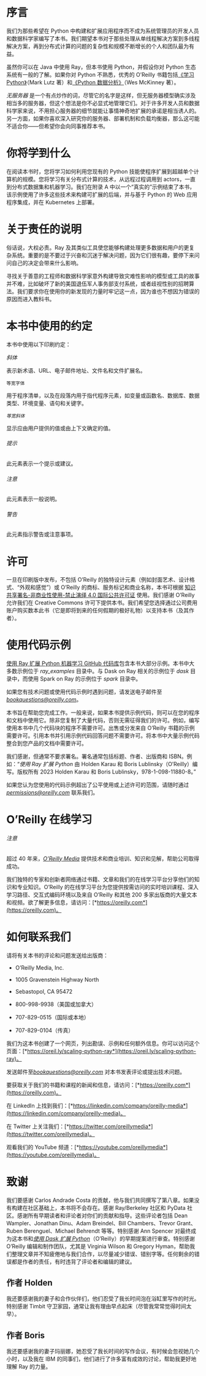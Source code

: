 # 序言

我们为那些希望在 Python 中构建和扩展应用程序而不成为系统管理员的开发人员和数据科学家编写了本书。我们期望本书对于那些处理从单线程解决方案到多线程解决方案，再到分布式计算的问题的复杂性和规模不断增长的个人和团队最为有益。

虽然你可以在 Java 中使用 Ray，但本书使用 Python，并假设你对 Python 生态系统有一般的了解。如果你对 Python 不熟悉，优秀的 O’Reilly 书籍包括[《学习 Python》](https://oreil.ly/uPun0)（Mark Lutz 著）和[《Python 数据分析》](https://oreil.ly/F1xgP)（Wes McKinney 著）。

*无服务器* 是一个有点炒作的词，尽管它的名字是这样，但无服务器模型确实涉及相当多的服务器，但这个想法是你不必显式地管理它们。对于许多开发人员和数据科学家来说，不用担心服务器的细节就能让事情神奇地扩展的承诺是相当诱人的。另一方面，如果你喜欢深入研究你的服务器、部署机制和负载均衡器，那么这可能不适合你——但希望你会向同事推荐本书。

# 你将学到什么

在阅读本书时，您将学习如何利用您现有的 Python 技能使程序扩展到超越单个计算机的规模。您将学习有关分布式计算的技术，从远程过程调用到 actors，一直到分布式数据集和机器学习。我们在附录 A 中以一个“真实的”示例结束了本书，该示例使用了许多这些技术来构建可扩展的后端，并与基于 Python 的 Web 应用程序集成，并在 Kubernetes 上部署。

# 关于责任的说明

俗话说，大权必责。Ray 及其类似工具使您能够构建处理更多数据和用户的更复杂系统。重要的是不要过于兴奋和沉迷于解决问题，因为它们很有趣，要停下来问问自己的决定会带来什么影响。

寻找关于善意的工程师和数据科学家意外构建导致灾难性影响的模型或工具的故事并不难，比如破坏了新的美国退伍军人事务部支付系统，或者歧视性别的招聘算法。我们要求你在使用你的新发现的力量时牢记这一点，因为谁也不想因为错误的原因而进入教科书。

# 本书中使用的约定

本书中使用以下印刷约定：

*斜体*

表示新术语、URL、电子邮件地址、文件名和文件扩展名。

`等宽字体`

用于程序清单，以及在段落内用于指代程序元素，如变量或函数名、数据库、数据类型、环境变量、语句和关键字。

*`等宽斜体`*

显示应由用户提供的值或由上下文确定的值。

###### 提示

此元素表示一个提示或建议。

###### 注意

此元素表示一般说明。

###### 警告

此元素指示警告或注意事项。

# 许可

一旦在印刷版中发布，不包括 O’Reilly 的独特设计元素（例如封面艺术、设计格式、“外观和感觉”）或 O’Reilly 的商标、服务标记和商业名称，本书可根据 [知识共享署名-非商业性使用-禁止演绎 4.0 国际公共许可证](https://oreil.ly/z976G) 使用。我们感谢 O’Reilly 允许我们在 Creative Commons 许可下提供本书。我们希望您选择通过公司费用账户购买数本此书（它是即将到来的任何假期的极好礼物）以支持本书（及其作者）。

# 使用代码示例

[使用 Ray 扩展 Python 机器学习 GitHub 代码库](https://oreil.ly/scaling-python-with-ray-code)包含本书大部分示例。本书中大多数示例位于 *ray_examples* 目录中。与 Dask on Ray 相关的示例位于 *dask* 目录中，而使用 Spark on Ray 的示例位于 *spark* 目录中。

如果您有技术问题或使用代码示例时遇到问题，请发送电子邮件至 *bookquestions@oreilly.com*。

本书旨在帮助您完成工作。一般来说，如果本书提供示例代码，则可以在您的程序和文档中使用它。除非您复制了大量代码，否则无需征得我们的许可。例如，编写使用本书中几个代码块的程序不需要许可。出售或分发来自 O’Reilly 书籍的示例需要许可。引用本书并引用示例代码回答问题不需要许可。将本书中大量示例代码整合到您产品的文档中需要许可。

我们感谢，但通常不要求署名。署名通常包括标题、作者、出版商和 ISBN。例如：“*使用 Ray 扩展 Python* 由 Holden Karau 和 Boris Lublinsky（O’Reilly）编写。版权所有 2023 Holden Karau 和 Boris Lublinsky，978-1-098-11880-8。”

如果您认为您使用的代码示例超出了公平使用或上述许可的范围，请随时通过 *permissions@oreilly.com* 联系我们。

# O’Reilly 在线学习

###### 注意

超过 40 年来，[*O’Reilly Media*](https://oreilly.com) 提供技术和商业培训、知识和见解，帮助公司取得成功。

我们独特的专家和创新者网络通过书籍、文章和我们的在线学习平台分享他们的知识和专业知识。O’Reilly 的在线学习平台为您提供按需访问的实时培训课程、深入学习路径、交互式编码环境以及来自 O’Reilly 和其他 200 多家出版商的大量文本和视频。欲了解更多信息，请访问：[*https://oreilly.com*](https://oreilly.com)。

# 如何联系我们

请将有关本书的评论和问题发送给出版商：

+   O’Reilly Media, Inc.

+   1005 Gravenstein Highway North

+   Sebastopol, CA 95472

+   800-998-9938（美国或加拿大）

+   707-829-0515（国际或本地）

+   707-829-0104（传真）

我们为这本书创建了一个网页，列出勘误、示例和任何额外信息。你可以访问这个页面：[*https://oreil.ly/scaling-python-ray*](https://oreil.ly/scaling-python-ray)。

发送邮件至*bookquestions@oreilly.com* 对本书发表评论或提出技术问题。

要获取关于我们的书籍和课程的新闻和信息，请访问：[*https://oreilly.com*](https://oreilly.com)。

在 LinkedIn 上找到我们：[*https://linkedin.com/company/oreilly-media*](https://linkedin.com/company/oreilly-media)。

在 Twitter 上关注我们：[*https://twitter.com/oreillymedia*](https://twitter.com/oreillymedia)。

观看我们的 YouTube 频道：[*https://youtube.com/oreillymedia*](https://youtube.com/oreillymedia)。

# 致谢

我们要感谢 Carlos Andrade Costa 的贡献，他与我们共同撰写了第八章。如果没有构建在社区基础上，本书将不会存在。感谢 Ray/Berkeley 社区和 PyData 社区。感谢所有早期读者和评论者对你们的贡献和指导。这些评论者包括 Dean Wampler、Jonathan Dinu、Adam Breindel、Bill Chambers、Trevor Grant、Ruben Berenguel、Michael Behrendt 等等。特别感谢 Ann Spencer 对最终成为这本书和[*使用 Dask 扩展 Python*](https://oreil.ly/fm857)（O’Reilly）的早期提案进行审查。特别感谢 O’Reilly 编辑和制作团队，尤其是 Virginia Wilson 和 Gregory Hyman，帮助我们整理文章并不知疲倦地与我们合作，以尽量减少错误、错别字等。任何剩余的错误都是作者的责任，有时违背了评论者和编辑的建议。

## 作者 Holden

我还要感谢我的妻子和合作伙伴们，他们忍受了我长时间泡在浴缸里写作的时光。特别感谢 Timbit 守卫家园，通常让我有理由早点起床（尽管我常常觉得时间太早）。

## 作者 Boris

我还要感谢我的妻子玛丽娜，她忍受了我长时间的写作会议，有时候会忽视她几个小时，以及我在 IBM 的同事们，他们进行了许多富有成效的讨论，帮助我更好地理解 Ray 的力量。
